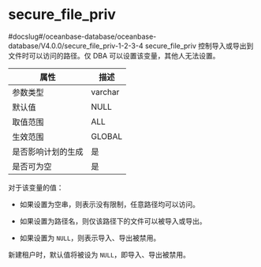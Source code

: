 secure_file_priv 
=====================================
#docslug#/oceanbase-database/oceanbase-database/V4.0.0/secure_file_priv-1-2-3-4
secure_file_priv 控制导入或导出到文件时可以访问的路径。仅 DBA 可以设置该变量，其他人无法设置。


|  **属性**   | **描述**  |
|-----------|---------|
| 参数类型      | varchar |
| 默认值       | NULL    |
| 取值范围      | ALL     |
| 生效范围      | GLOBAL  |
| 是否影响计划的生成 | 是       |
| 是否可为空     | 是       |



对于该变量的值：

* 如果设置为空串，则表示没有限制，任意路径均可以访问。

  

* 如果设置为路径名，则仅该路径下的文件可以被导入或导出。

  

* 如果设置为 `NULL`，则表示导入、导出被禁用。

  




新建租户时，默认值将被设为 `NULL`，即导入、导出被禁用。

